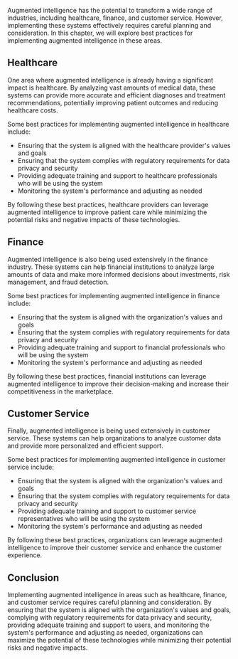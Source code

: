 
Augmented intelligence has the potential to transform a wide range of industries, including healthcare, finance, and customer service. However, implementing these systems effectively requires careful planning and consideration. In this chapter, we will explore best practices for implementing augmented intelligence in these areas.

Healthcare
----------

One area where augmented intelligence is already having a significant impact is healthcare. By analyzing vast amounts of medical data, these systems can provide more accurate and efficient diagnoses and treatment recommendations, potentially improving patient outcomes and reducing healthcare costs.

Some best practices for implementing augmented intelligence in healthcare include:

* Ensuring that the system is aligned with the healthcare provider's values and goals
* Ensuring that the system complies with regulatory requirements for data privacy and security
* Providing adequate training and support to healthcare professionals who will be using the system
* Monitoring the system's performance and adjusting as needed

By following these best practices, healthcare providers can leverage augmented intelligence to improve patient care while minimizing the potential risks and negative impacts of these technologies.

Finance
-------

Augmented intelligence is also being used extensively in the finance industry. These systems can help financial institutions to analyze large amounts of data and make more informed decisions about investments, risk management, and fraud detection.

Some best practices for implementing augmented intelligence in finance include:

* Ensuring that the system is aligned with the organization's values and goals
* Ensuring that the system complies with regulatory requirements for data privacy and security
* Providing adequate training and support to financial professionals who will be using the system
* Monitoring the system's performance and adjusting as needed

By following these best practices, financial institutions can leverage augmented intelligence to improve their decision-making and increase their competitiveness in the marketplace.

Customer Service
----------------

Finally, augmented intelligence is being used extensively in customer service. These systems can help organizations to analyze customer data and provide more personalized and efficient support.

Some best practices for implementing augmented intelligence in customer service include:

* Ensuring that the system is aligned with the organization's values and goals
* Ensuring that the system complies with regulatory requirements for data privacy and security
* Providing adequate training and support to customer service representatives who will be using the system
* Monitoring the system's performance and adjusting as needed

By following these best practices, organizations can leverage augmented intelligence to improve their customer service and enhance the customer experience.

Conclusion
----------

Implementing augmented intelligence in areas such as healthcare, finance, and customer service requires careful planning and consideration. By ensuring that the system is aligned with the organization's values and goals, complying with regulatory requirements for data privacy and security, providing adequate training and support to users, and monitoring the system's performance and adjusting as needed, organizations can maximize the potential of these technologies while minimizing their potential risks and negative impacts.
